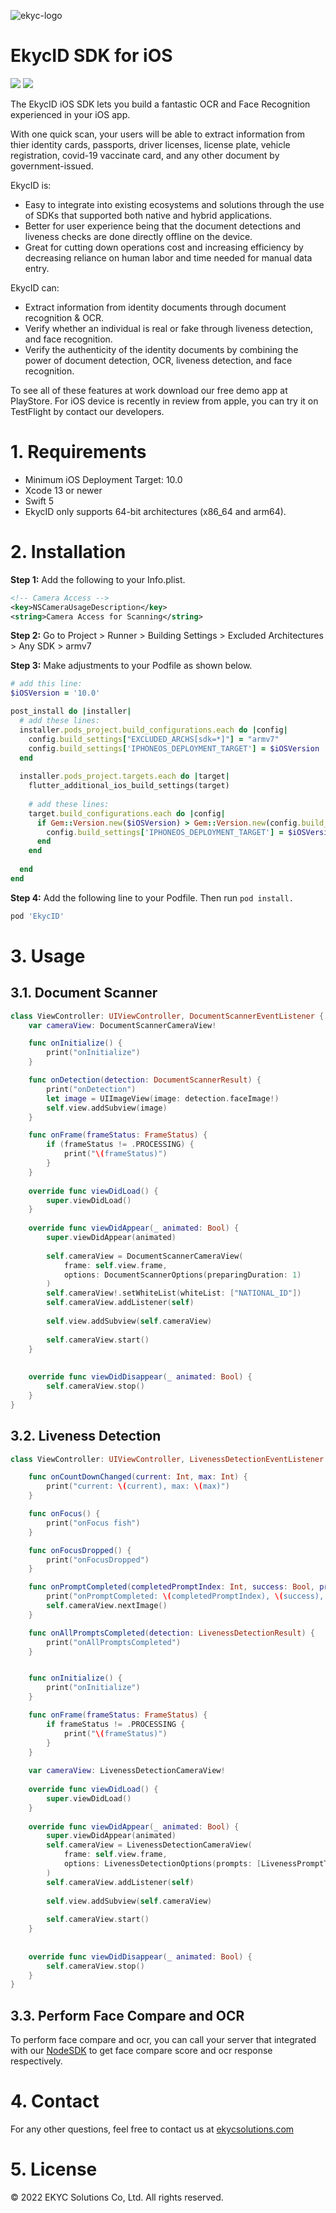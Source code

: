 
![ekyc-logo](https://user-images.githubusercontent.com/81238558/175898415-4c0f508f-c2d5-4b3d-afba-f531551520d6.png)

# EkycID SDK for iOS

![](https://img.shields.io/badge/platform-ios-blue) ![](https://img.shields.io/github/v/tag/EKYCSolutions/ekyc-id-ios?label=version)


The EkycID iOS SDK lets you build a fantastic OCR and Face Recognition experienced in your iOS app.

With one quick scan, your users will be able to extract information from thier identity cards, passports, driver licenses, license plate, vehicle registration, covid-19 vaccinate card, and any other document by government-issued.


EkycID is:
* Easy to integrate into existing ecosystems and solutions through the use of SDKs that supported both native and hybrid applications.
* Better for user experience being that the document detections and liveness checks are done directly offline on the device.
* Great for cutting down operations cost and increasing efficiency by decreasing reliance on human labor and time needed for manual data entry. 


EkycID can:
* Extract information from identity documents through document recognition & OCR.
* Verify whether an individual is real or fake through liveness detection, and face recognition. 
* Verify the authenticity of the identity documents by combining the power of document detection, OCR, liveness detection, and face recognition. 


To see all of these features at work download our free demo app at PlayStore. For iOS device is recently in review from apple, you can try it on TestFlight by contact our developers.

# 1. Requirements

- Minimum iOS Deployment Target: 10.0
- Xcode 13 or newer
- Swift 5
- EkycID only supports 64-bit architectures (x86_64 and arm64).

# 2. Installation

**Step 1:** Add the following to your Info.plist.
```xml
<!-- Camera Access -->
<key>NSCameraUsageDescription</key>
<string>Camera Access for Scanning</string>
```

**Step 2:** Go to Project > Runner > Building Settings > Excluded Architectures > Any SDK > armv7

**Step 3:** Make adjustments to your Podfile as shown below.

```ruby
# add this line:
$iOSVersion = '10.0'

post_install do |installer|
  # add these lines:
  installer.pods_project.build_configurations.each do |config|
    config.build_settings["EXCLUDED_ARCHS[sdk=*]"] = "armv7"
    config.build_settings['IPHONEOS_DEPLOYMENT_TARGET'] = $iOSVersion
  end
  
  installer.pods_project.targets.each do |target|
    flutter_additional_ios_build_settings(target)
    
    # add these lines:
    target.build_configurations.each do |config|
      if Gem::Version.new($iOSVersion) > Gem::Version.new(config.build_settings['IPHONEOS_DEPLOYMENT_TARGET'])
        config.build_settings['IPHONEOS_DEPLOYMENT_TARGET'] = $iOSVersion
      end
    end
    
  end
end
```

**Step 4:** Add the following line to your Podfile. Then run `pod install.`

```ruby
pod 'EkycID'
```

# 3. Usage

## 3.1. Document Scanner

```swift
class ViewController: UIViewController, DocumentScannerEventListener {
    var cameraView: DocumentScannerCameraView!

    func onInitialize() {
        print("onInitialize")
    }

    func onDetection(detection: DocumentScannerResult) {
        print("onDetection")
        let image = UIImageView(image: detection.faceImage!)
        self.view.addSubview(image)
    }

    func onFrame(frameStatus: FrameStatus) {
        if (frameStatus != .PROCESSING) {
            print("\(frameStatus)")
        }
    }
    
    override func viewDidLoad() {
        super.viewDidLoad()
    }
    
    override func viewDidAppear(_ animated: Bool) {
        super.viewDidAppear(animated)
        
        self.cameraView = DocumentScannerCameraView(
            frame: self.view.frame,
            options: DocumentScannerOptions(preparingDuration: 1)
        )
        self.cameraView!.setWhiteList(whiteList: ["NATIONAL_ID"])
        self.cameraView.addListener(self)
        
        self.view.addSubview(self.cameraView)
        
        self.cameraView.start()
    }
    
    
    override func viewDidDisappear(_ animated: Bool) {
        self.cameraView.stop()
    }
}
```

## 3.2. Liveness Detection

```swift
class ViewController: UIViewController, LivenessDetectionEventListener {

    func onCountDownChanged(current: Int, max: Int) {
        print("current: \(current), max: \(max)")
    }

    func onFocus() {
        print("onFocus fish")
    }

    func onFocusDropped() {
        print("onFocusDropped")
    }

    func onPromptCompleted(completedPromptIndex: Int, success: Bool, progress: Float) {
        print("onPromptCompleted: \(completedPromptIndex), \(success), \(progress)")
        self.cameraView.nextImage()
    }

    func onAllPromptsCompleted(detection: LivenessDetectionResult) {
        print("onAllPromptsCompleted")
    }


    func onInitialize() {
        print("onInitialize")
    }

    func onFrame(frameStatus: FrameStatus) {
        if frameStatus != .PROCESSING {
            print("\(frameStatus)")
        }
    }
    
    var cameraView: LivenessDetectionCameraView!
    
    override func viewDidLoad() {
        super.viewDidLoad()
    }
    
    override func viewDidAppear(_ animated: Bool) {
        super.viewDidAppear(animated)
        self.cameraView = LivenessDetectionCameraView(
            frame: self.view.frame,
            options: LivenessDetectionOptions(prompts: [LivenessPromptType.BLINKING, LivenessPromptType.LOOK_RIGHT], promptTimerCountDownSec: 5)
        )
        self.cameraView.addListener(self)
        
        self.view.addSubview(self.cameraView)
        
        self.cameraView.start()
    }
    
    
    override func viewDidDisappear(_ animated: Bool) {
        self.cameraView.stop()
    }
}

```

## 3.3. Perform Face Compare and OCR

To perform face compare and ocr, you can call your server that integrated with our [NodeSDK]() to get face compare score and ocr response respectively.

# 4. Contact
<p>For any other questions, feel free to contact us at 
  <a href="https://ekycsolutions.com/">ekycsolutions.com</a>
</p>

# 5. License
© 2022 EKYC Solutions Co, Ltd. All rights reserved.
